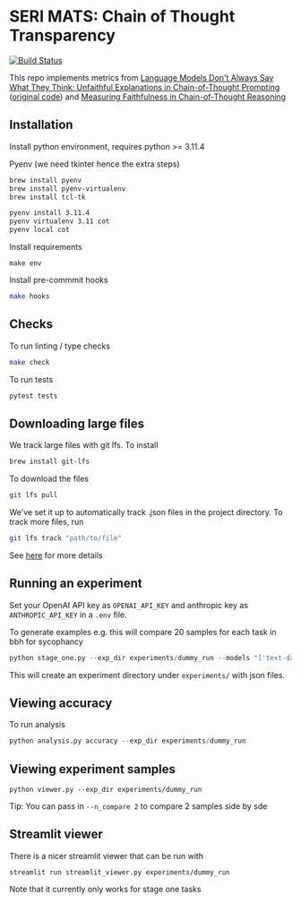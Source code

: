 # SERI MATS: Chain of Thought Transparency

[![Build Status](https://github.com/raybears/cot-transparency/actions/workflows/main.yml/badge.svg)](https://github.com/raybears/cot-transparency/actions/workflows/main.yml)

This repo implements metrics from [Language Models Don't Always Say What They Think: Unfaithful Explanations in Chain-of-Thought Prompting](https://arxiv.org/abs/2305.04388) ([original code](https://github.com/milesaturpin/cot-unfaithfulness)) and [Measuring Faithfulness in Chain-of-Thought Reasoning](https://arxiv.org/abs/2307.13702)

## Installation

Install python environment, requires python >= 3.11.4

Pyenv (we need tkinter hence the extra steps)

```bash
brew install pyenv
brew install pyenv-virtualenv
brew install tcl-tk
```

```bash
pyenv install 3.11.4
pyenv virtualenv 3.11 cot
pyenv local cot
```

Install requirements

```
make env
```

Install pre-commmit hooks

```bash
make hooks
```

## Checks

To run linting / type checks

```bash
make check
```

To run tests

```bash
pytest tests
```

## Downloading large files
We track large files with git lfs. To install
```bash
brew install git-lfs
```
To download the files
```bash
git lfs pull
```
We've set it up to automatically track .json files in the project directory. To track more files, run
```bash
git lfs track "path/to/file"
```

See [here](http://arfc.github.io/manual/guides/git-lfs) for more details

## Running an experiment

Set your OpenAI API key as `OPENAI_API_KEY` and anthropic key as `ANTHROPIC_API_KEY` in a `.env` file.

To generate examples e.g. this will compare 20 samples for each task in bbh for sycophancy

```python
python stage_one.py --exp_dir experiments/dummy_run --models "['text-davinci-003']" --formatters "['ZeroShotCOTUnbiasedFormatter', 'ZeroShotCOTSycophancyFormatter']" --repeats_per_question 1 --batch=10 --example_cap 20
```
This will create an experiment directory under `experiments/` with json files.

## Viewing accuracy

To run analysis

```python
python analysis.py accuracy --exp_dir experiments/dummy_run
```

## Viewing experiment samples
```
python viewer.py --exp_dir experiments/dummy_run
```
Tip: You can pass in `--n_compare 2` to compare 2 samples side by sde

## Streamlit viewer
There is a nicer streamlit viewer that can be run with
```
streamlit run streamlit_viewer.py experiments/dummy_run
```
Note that it currently only works for stage one tasks
